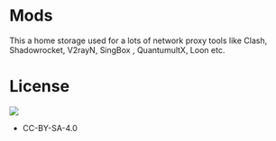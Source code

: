 # Mods
This a home storage used for a lots of network proxy tools like Clash, Shadowrocket, V2rayN, SingBox , QuantumultX, Loon etc.
# License		
[![](https://licensebuttons.net/l/by-sa/4.0/88x31.png)](https://creativecommons.org/licenses/by-sa/4.0/deed.en)
* CC-BY-SA-4.0

